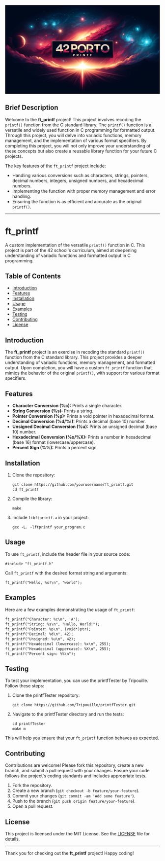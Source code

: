 <!DOCTYPE html>
<html lang="en">
<head>
    <meta charset="UTF-8">
    <meta name="viewport" content="width=device-width, initial-scale=1.0">
    <img src="./42portoprintf-tsilva-f.webp" alt="42porto printf">
</head>
<body>

<h2>Brief Description</h2>
<p>
    Welcome to the <strong>ft_printf</strong> project! This project involves recoding the <code>printf()</code> function from the C standard library. The <code>printf()</code> function is a versatile and widely used function in C programming for formatted output. Through this project, you will delve into variadic functions, memory management, and the implementation of various format specifiers. By completing this project, you will not only improve your understanding of these concepts but also create a reusable library function for your future C projects.
</p>
<p>
    The key features of the <code>ft_printf</code> project include:
    <ul>
        <li>Handling various conversions such as characters, strings, pointers, decimal numbers, integers, unsigned numbers, and hexadecimal numbers.</li>
        <li>Implementing the function with proper memory management and error handling.</li>
        <li>Ensuring the function is as efficient and accurate as the original <code>printf()</code>.</li>
    </ul>
</p>

<hr>

<h1>ft_printf</h1>
<p>
    A custom implementation of the versatile <code>printf()</code> function in C. This project is part of the 42 school's curriculum, aimed at deepening understanding of variadic functions and formatted output in C programming.
</p>

<h2>Table of Contents</h2>
<ul>
    <li><a href="#introduction">Introduction</a></li>
    <li><a href="#features">Features</a></li>
    <li><a href="#installation">Installation</a></li>
    <li><a href="#usage">Usage</a></li>
    <li><a href="#examples">Examples</a></li>
    <li><a href="#testing">Testing</a></li>
    <li><a href="#contributing">Contributing</a></li>
    <li><a href="#license">License</a></li>
</ul>

<h2 id="introduction">Introduction</h2>
<p>
    The <strong>ft_printf</strong> project is an exercise in recoding the standard <code>printf()</code> function from the C standard library. This project provides a deeper understanding of variadic functions, memory management, and formatted output. Upon completion, you will have a custom <code>ft_printf</code> function that mimics the behavior of the original <code>printf()</code>, with support for various format specifiers.
</p>

<h2 id="features">Features</h2>
<ul>
    <li><strong>Character Conversion (%c):</strong> Prints a single character.</li>
    <li><strong>String Conversion (%s):</strong> Prints a string.</li>
    <li><strong>Pointer Conversion (%p):</strong> Prints a void pointer in hexadecimal format.</li>
    <li><strong>Decimal Conversion (%d/%i):</strong> Prints a decimal (base 10) number.</li>
    <li><strong>Unsigned Decimal Conversion (%u):</strong> Prints an unsigned decimal (base 10) number.</li>
    <li><strong>Hexadecimal Conversion (%x/%X):</strong> Prints a number in hexadecimal (base 16) format (lowercase/uppercase).</li>
    <li><strong>Percent Sign (%%):</strong> Prints a percent sign.</li>
</ul>

<h2 id="installation">Installation</h2>
<ol>
    <li>Clone the repository:
        <pre><code>git clone https://github.com/yourusername/ft_printf.git
cd ft_printf</code></pre>
    </li>
    <li>Compile the library:
        <pre><code>make</code></pre>
    </li>
    <li>Include <code>libftprintf.a</code> in your project:
        <pre><code>gcc -L. -lftprintf your_program.c</code></pre>
    </li>
</ol>

<h2 id="usage">Usage</h2>
<p>To use <code>ft_printf</code>, include the header file in your source code:</p>
<pre><code>#include "ft_printf.h"</code></pre>
<p>Call <code>ft_printf</code> with the desired format string and arguments:</p>
<pre><code>ft_printf("Hello, %s!\n", "world");</code></pre>

<h2 id="examples">Examples</h2>
<p>Here are a few examples demonstrating the usage of <code>ft_printf</code>:</p>
<pre><code>ft_printf("Character: %c\n", 'A');
ft_printf("String: %s\n", "Hello, World!");
ft_printf("Pointer: %p\n", (void*)ptr);
ft_printf("Decimal: %d\n", 42);
ft_printf("Unsigned: %u\n", 42);
ft_printf("Hexadecimal (lowercase): %x\n", 255);
ft_printf("Hexadecimal (uppercase): %X\n", 255);
ft_printf("Percent sign: %%\n");</code></pre>

<h2 id="testing">Testing</h2>
<p>To test your implementation, you can use the printfTester by Tripouille. Follow these steps:</p>
<ol>
    <li>Clone the printfTester repository:
        <pre><code>git clone https://github.com/Tripouille/printfTester.git</code></pre>
    </li>
    <li>Navigate to the printfTester directory and run the tests:
        <pre><code>cd printfTester
make m</code></pre>
    </li>
</ol>
<p>This will help you ensure that your <code>ft_printf</code> function behaves as expected.</p>

<h2 id="contributing">Contributing</h2>
<p>Contributions are welcome! Please fork this repository, create a new branch, and submit a pull request with your changes. Ensure your code follows the project's coding standards and includes appropriate tests.</p>
<ol>
    <li>Fork the repository.</li>
    <li>Create a new branch (<code>git checkout -b feature/your-feature</code>).</li>
    <li>Commit your changes (<code>git commit -am 'Add some feature'</code>).</li>
    <li>Push to the branch (<code>git push origin feature/your-feature</code>).</li>
    <li>Open a pull request.</li>
</ol>

<h2 id="license">License</h2>
<p>This project is licensed under the MIT License. See the <a href="LICENSE">LICENSE</a> file for details.</p>

<hr>

<p>Thank you for checking out the <strong>ft_printf</strong> project! Happy coding!</p>

</body>
</html>
